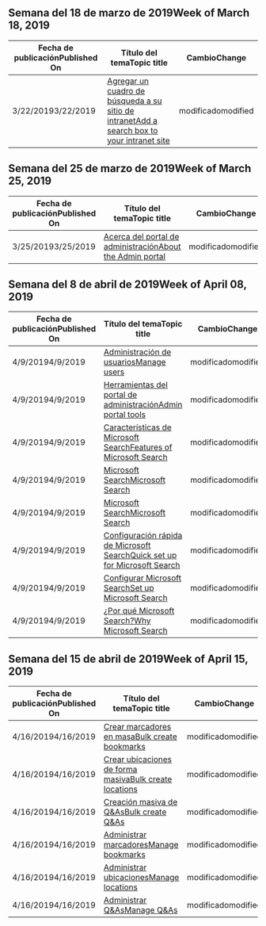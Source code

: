 <!-- This file is generated automatically each week. Changes made to this file will be overwritten.-->




## <a name="week-of-march-18-2019"></a><span data-ttu-id="a3da3-101">Semana del 18 de marzo de 2019</span><span class="sxs-lookup"><span data-stu-id="a3da3-101">Week of March 18, 2019</span></span>


| <span data-ttu-id="a3da3-102">Fecha de publicación</span><span class="sxs-lookup"><span data-stu-id="a3da3-102">Published On</span></span> |<span data-ttu-id="a3da3-103">Título del tema</span><span class="sxs-lookup"><span data-stu-id="a3da3-103">Topic title</span></span> | <span data-ttu-id="a3da3-104">Cambio</span><span class="sxs-lookup"><span data-stu-id="a3da3-104">Change</span></span> |
|------|------------|--------|
| <span data-ttu-id="a3da3-105">3/22/2019</span><span class="sxs-lookup"><span data-stu-id="a3da3-105">3/22/2019</span></span> | [<span data-ttu-id="a3da3-106">Agregar un cuadro de búsqueda a su sitio de intranet</span><span class="sxs-lookup"><span data-stu-id="a3da3-106">Add a search box to your intranet site</span></span>](/MicrosoftSearch/add-a-search-box-to-your-intranet-site) | <span data-ttu-id="a3da3-107">modificado</span><span class="sxs-lookup"><span data-stu-id="a3da3-107">modified</span></span> |


## <a name="week-of-march-25-2019"></a><span data-ttu-id="a3da3-108">Semana del 25 de marzo de 2019</span><span class="sxs-lookup"><span data-stu-id="a3da3-108">Week of March 25, 2019</span></span>


| <span data-ttu-id="a3da3-109">Fecha de publicación</span><span class="sxs-lookup"><span data-stu-id="a3da3-109">Published On</span></span> |<span data-ttu-id="a3da3-110">Título del tema</span><span class="sxs-lookup"><span data-stu-id="a3da3-110">Topic title</span></span> | <span data-ttu-id="a3da3-111">Cambio</span><span class="sxs-lookup"><span data-stu-id="a3da3-111">Change</span></span> |
|------|------------|--------|
| <span data-ttu-id="a3da3-112">3/25/2019</span><span class="sxs-lookup"><span data-stu-id="a3da3-112">3/25/2019</span></span> | [<span data-ttu-id="a3da3-113">Acerca del portal de administración</span><span class="sxs-lookup"><span data-stu-id="a3da3-113">About the Admin portal</span></span>](/MicrosoftSearch/about-the-admin-portal) | <span data-ttu-id="a3da3-114">modificado</span><span class="sxs-lookup"><span data-stu-id="a3da3-114">modified</span></span> |


## <a name="week-of-april-08-2019"></a><span data-ttu-id="a3da3-115">Semana del 8 de abril de 2019</span><span class="sxs-lookup"><span data-stu-id="a3da3-115">Week of April 08, 2019</span></span>


| <span data-ttu-id="a3da3-116">Fecha de publicación</span><span class="sxs-lookup"><span data-stu-id="a3da3-116">Published On</span></span> |<span data-ttu-id="a3da3-117">Título del tema</span><span class="sxs-lookup"><span data-stu-id="a3da3-117">Topic title</span></span> | <span data-ttu-id="a3da3-118">Cambio</span><span class="sxs-lookup"><span data-stu-id="a3da3-118">Change</span></span> |
|------|------------|--------|
| <span data-ttu-id="a3da3-119">4/9/2019</span><span class="sxs-lookup"><span data-stu-id="a3da3-119">4/9/2019</span></span> | [<span data-ttu-id="a3da3-120">Administración de usuarios</span><span class="sxs-lookup"><span data-stu-id="a3da3-120">Manage users</span></span>](/MicrosoftSearch/add-users) | <span data-ttu-id="a3da3-121">modificado</span><span class="sxs-lookup"><span data-stu-id="a3da3-121">modified</span></span> |
| <span data-ttu-id="a3da3-122">4/9/2019</span><span class="sxs-lookup"><span data-stu-id="a3da3-122">4/9/2019</span></span> | [<span data-ttu-id="a3da3-123">Herramientas del portal de administración</span><span class="sxs-lookup"><span data-stu-id="a3da3-123">Admin portal tools</span></span>](/MicrosoftSearch/admin-portal-tools) | <span data-ttu-id="a3da3-124">modificado</span><span class="sxs-lookup"><span data-stu-id="a3da3-124">modified</span></span> |
| <span data-ttu-id="a3da3-125">4/9/2019</span><span class="sxs-lookup"><span data-stu-id="a3da3-125">4/9/2019</span></span> | [<span data-ttu-id="a3da3-126">Características de Microsoft Search</span><span class="sxs-lookup"><span data-stu-id="a3da3-126">Features of Microsoft Search</span></span>](/MicrosoftSearch/features) | <span data-ttu-id="a3da3-127">modificado</span><span class="sxs-lookup"><span data-stu-id="a3da3-127">modified</span></span> |
| <span data-ttu-id="a3da3-128">4/9/2019</span><span class="sxs-lookup"><span data-stu-id="a3da3-128">4/9/2019</span></span> | [<span data-ttu-id="a3da3-129">Microsoft Search</span><span class="sxs-lookup"><span data-stu-id="a3da3-129">Microsoft Search</span></span>](/MicrosoftSearch/index) | <span data-ttu-id="a3da3-130">modificado</span><span class="sxs-lookup"><span data-stu-id="a3da3-130">modified</span></span> |
| <span data-ttu-id="a3da3-131">4/9/2019</span><span class="sxs-lookup"><span data-stu-id="a3da3-131">4/9/2019</span></span> | [<span data-ttu-id="a3da3-132">Microsoft Search</span><span class="sxs-lookup"><span data-stu-id="a3da3-132">Microsoft Search</span></span>](/MicrosoftSearch/microsoft-search) | <span data-ttu-id="a3da3-133">modificado</span><span class="sxs-lookup"><span data-stu-id="a3da3-133">modified</span></span> |
| <span data-ttu-id="a3da3-134">4/9/2019</span><span class="sxs-lookup"><span data-stu-id="a3da3-134">4/9/2019</span></span> | [<span data-ttu-id="a3da3-135">Configuración rápida de Microsoft Search</span><span class="sxs-lookup"><span data-stu-id="a3da3-135">Quick set up for Microsoft Search</span></span>](/MicrosoftSearch/quick-set-up) | <span data-ttu-id="a3da3-136">modificado</span><span class="sxs-lookup"><span data-stu-id="a3da3-136">modified</span></span> |
| <span data-ttu-id="a3da3-137">4/9/2019</span><span class="sxs-lookup"><span data-stu-id="a3da3-137">4/9/2019</span></span> | [<span data-ttu-id="a3da3-138">Configurar Microsoft Search</span><span class="sxs-lookup"><span data-stu-id="a3da3-138">Set up Microsoft Search</span></span>](/MicrosoftSearch/set-up-microsoft-search) | <span data-ttu-id="a3da3-139">modificado</span><span class="sxs-lookup"><span data-stu-id="a3da3-139">modified</span></span> |
| <span data-ttu-id="a3da3-140">4/9/2019</span><span class="sxs-lookup"><span data-stu-id="a3da3-140">4/9/2019</span></span> | [<span data-ttu-id="a3da3-141">¿Por qué Microsoft Search?</span><span class="sxs-lookup"><span data-stu-id="a3da3-141">Why Microsoft Search</span></span>](/MicrosoftSearch/why-microsoft-search) | <span data-ttu-id="a3da3-142">modificado</span><span class="sxs-lookup"><span data-stu-id="a3da3-142">modified</span></span> |


## <a name="week-of-april-15-2019"></a><span data-ttu-id="a3da3-143">Semana del 15 de abril de 2019</span><span class="sxs-lookup"><span data-stu-id="a3da3-143">Week of April 15, 2019</span></span>


| <span data-ttu-id="a3da3-144">Fecha de publicación</span><span class="sxs-lookup"><span data-stu-id="a3da3-144">Published On</span></span> |<span data-ttu-id="a3da3-145">Título del tema</span><span class="sxs-lookup"><span data-stu-id="a3da3-145">Topic title</span></span> | <span data-ttu-id="a3da3-146">Cambio</span><span class="sxs-lookup"><span data-stu-id="a3da3-146">Change</span></span> |
|------|------------|--------|
| <span data-ttu-id="a3da3-147">4/16/2019</span><span class="sxs-lookup"><span data-stu-id="a3da3-147">4/16/2019</span></span> | [<span data-ttu-id="a3da3-148">Crear marcadores en masa</span><span class="sxs-lookup"><span data-stu-id="a3da3-148">Bulk create bookmarks</span></span>](/MicrosoftSearch/bulk-create-bookmarks) | <span data-ttu-id="a3da3-149">modificado</span><span class="sxs-lookup"><span data-stu-id="a3da3-149">modified</span></span> |
| <span data-ttu-id="a3da3-150">4/16/2019</span><span class="sxs-lookup"><span data-stu-id="a3da3-150">4/16/2019</span></span> | [<span data-ttu-id="a3da3-151">Crear ubicaciones de forma masiva</span><span class="sxs-lookup"><span data-stu-id="a3da3-151">Bulk create locations</span></span>](/MicrosoftSearch/bulk-create-locations) | <span data-ttu-id="a3da3-152">modificado</span><span class="sxs-lookup"><span data-stu-id="a3da3-152">modified</span></span> |
| <span data-ttu-id="a3da3-153">4/16/2019</span><span class="sxs-lookup"><span data-stu-id="a3da3-153">4/16/2019</span></span> | [<span data-ttu-id="a3da3-154">Creación masiva de Q&As</span><span class="sxs-lookup"><span data-stu-id="a3da3-154">Bulk create Q&As</span></span>](/MicrosoftSearch/bulk-create-qas) | <span data-ttu-id="a3da3-155">modificado</span><span class="sxs-lookup"><span data-stu-id="a3da3-155">modified</span></span> |
| <span data-ttu-id="a3da3-156">4/16/2019</span><span class="sxs-lookup"><span data-stu-id="a3da3-156">4/16/2019</span></span> | [<span data-ttu-id="a3da3-157">Administrar marcadores</span><span class="sxs-lookup"><span data-stu-id="a3da3-157">Manage bookmarks</span></span>](/MicrosoftSearch/manage-bookmarks) | <span data-ttu-id="a3da3-158">modificado</span><span class="sxs-lookup"><span data-stu-id="a3da3-158">modified</span></span> |
| <span data-ttu-id="a3da3-159">4/16/2019</span><span class="sxs-lookup"><span data-stu-id="a3da3-159">4/16/2019</span></span> | [<span data-ttu-id="a3da3-160">Administrar ubicaciones</span><span class="sxs-lookup"><span data-stu-id="a3da3-160">Manage locations</span></span>](/MicrosoftSearch/manage-locations) | <span data-ttu-id="a3da3-161">modificado</span><span class="sxs-lookup"><span data-stu-id="a3da3-161">modified</span></span> |
| <span data-ttu-id="a3da3-162">4/16/2019</span><span class="sxs-lookup"><span data-stu-id="a3da3-162">4/16/2019</span></span> | [<span data-ttu-id="a3da3-163">Administrar Q&As</span><span class="sxs-lookup"><span data-stu-id="a3da3-163">Manage Q&As</span></span>](/MicrosoftSearch/manage-qas) | <span data-ttu-id="a3da3-164">modificado</span><span class="sxs-lookup"><span data-stu-id="a3da3-164">modified</span></span> |
